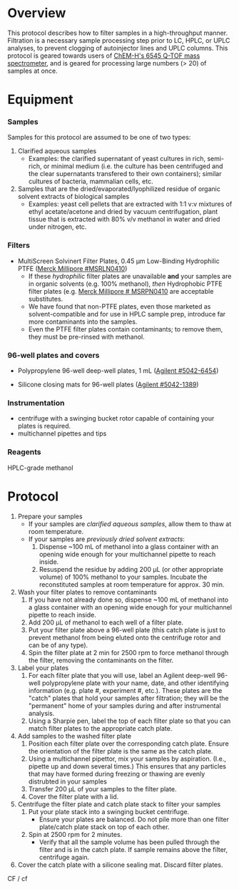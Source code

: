 # Overview

This protocol describes how to filter samples in a high-throughput manner.  Filtration is a necessary sample processing step prior to LC, HPLC, or UPLC analyses, to prevent clogging of autoinjector lines and UPLC columns.  This protocol is geared towards users of [ChEM-H's 6545 Q-TOF mass spectrometer](https://asconfluence.stanford.edu/confluence/display/ICB/ChEM-H+Metabolic+Chemistry+Analysis+Center), and is geared for processing large numbers (> 20) of samples at once.  

# Equipment
### Samples

Samples for this protocol are assumed to be one of two types:

1. Clarified aqueous samples
	* Examples: the clarified supernatant of yeast cultures in rich, semi-rich, or minimal medium (i.e. the culture has been centrifuged and the clear supernatants transfered to their own containers); similar cultures of bacteria, mammalian cells, etc.
2. Samples that are the dried/evaporated/lyophilized residue of organic solvent extracts of biological samples
	* Examples: yeast cell pellets that are extracted with 1:1 v:v mixtures of ethyl acetate/acetone and dried by vacuum centrifugation, plant tissue that is extracted with 80% v/v methanol in water and dried under nitrogen, etc.

### Filters
* MultiScreen Solvinert Filter Plates, 0.45 &mu;m Low-Binding Hydrophilic PTFE ([Merck Millipore #MSRLN0410](https://www.emdmillipore.com/US/en/product/MultiScreen-Solvinert-Filter-Plate,-hydrophilic,-PTFE,-0.45%C2%A0%C2%B5m,-clear,-non-sterile,MM_NF-MSRLN0410))
	* If these _hydrophilic_ filter plates are unavailable **and** your samples are in organic solvents (e.g. 100% methanol), _then_ Hydrophobic PTFE filter plates (e.g. [Merck Millipore # MSRPN0410](https://www.emdmillipore.com/CA/en/product/MultiScreen-Solvinert-Filter-Plate,-hydrophobic,-PTFE,-0.45%C2%A0%C2%B5m,-clear,-non-sterile,MM_NF-MSRPN0450) are acceptable substitutes.
	* We have found that non-PTFE plates, even those marketed as solvent-compatible and for use in HPLC sample prep, introduce far more contaminants into the samples.
	* Even the PTFE filter plates contain contaminants; to remove them, they must be pre-rinsed with methanol.
	

### 96-well plates and covers

* Polypropylene 96-well deep-well plates, 1 mL ([Agilent #5042-6454](http://www.agilent.com/store/en_US/Prod-5042-6454/5042-6454))

* Silicone closing mats for 96-well plates ([Agilent #5042-1389](http://www.agilent.com/store/en_US/Prod-5042-1389/5042-1389))


### Instrumentation

* centrifuge with a swinging bucket rotor capable of containing your plates is required.
* multichannel pipettes and tips

### Reagents

HPLC-grade methanol

# Protocol
1. Prepare your samples
	* If your samples are *clarified aqueous samples*, allow them to thaw at room temperature.
	* If your samples are *previously dried solvent extracts*:
		1. Dispense ~100 mL of methanol into a glass container with an opening wide enough for your multichannel pipette to reach inside.
		2. Resuspend the residue by adding 200 &mu;L (or other appropriate volume) of 100% methanol to your samples.  Incubate the reconstituted samples at room temperature for approx. 30 min.
2. Wash your filter plates to remove contaminants
	1. If you have not already done so, dispense ~100 mL of methanol into a glass container with an opening wide enough for your multichannel pipette to reach inside.
	2. Add 200 &mu;L of methanol to each well of a filter plate.
	3. Put your filter plate above a 96-well plate (this catch plate is just to prevent methanol from being eluted onto the centrifuge rotor and can be of any type).
	4. Spin the filter plate at 2 min for 2500 rpm to force methanol through the filter, removing the contaminants on the filter.
3. Label your plates
	1. For each filter plate that you will use, label an Agilent deep-well 96-well polypropylene plate with your name, date, and other identifying information (e.g. plate #, experiment #, etc.).  These plates are the "catch" plates that hold your samples after filtration; they will be the "permanent" home of your samples during and after instrumental analysis.
	2. Using a Sharpie pen, label the top of each filter plate so that you can match filter plates to the appropriate catch plate.
4. Add samples to the washed filter plate
	1. Position each filter plate over the corresponding catch plate.  Ensure the orientation of the filter plate is the same as the catch plate.
	2. Using a multichannel pipettor, mix your samples by aspiration.  (I.e., pipette up and down several times.)  This ensures that any particles that may have formed during freezing or thawing are evenly distrubted in your samples
	3. Transfer 200 &mu;L of your samples to the filter plate.
	4. Cover the filter plate with a lid.
5. Centrifuge the filter plate and catch plate stack to filter your samples
	1. Put your plate stack into a swinging bucket centrifuge.
		* Ensure your plates are balanced.  Do not pile more than one filter plate/catch plate stack on top of each other.
	2. Spin at 2500 rpm for 2 minutes.
		* Verify that all the sample volume has been pulled through the filter and is in the catch plate.  If sample remains above the filter, centrifuge again.
6.  Cover the catch plate with a silicone sealing mat.  Discard filter plates.

CF / cf
